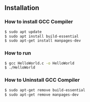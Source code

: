 ## Installation 

### How to install GCC Compiler

```bash
$ sudo apt update
$ sudo apt install build-essential
$ sudo apt-get install manpages-dev
```

### How to run

```bash
$ gcc HelloWorld.c -o HelloWorld
$ ./HelloWorld
```

### How to Uninstall GCC Compiler

```bash
$ sudo apt-get remove build-essential
$ sudo apt-get remove manpages-dev
```